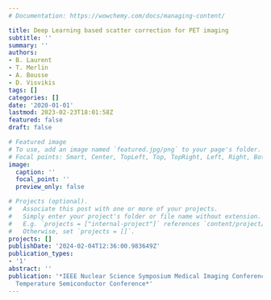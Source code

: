 ```yaml
---
# Documentation: https://wowchemy.com/docs/managing-content/

title: Deep Learning based scatter correction for PET imaging
subtitle: ''
summary: ''
authors:
- B. Laurent
- T. Merlin
- A. Bousse
- D. Visvikis
tags: []
categories: []
date: '2020-01-01'
lastmod: 2023-02-23T18:01:58Z
featured: false
draft: false

# Featured image
# To use, add an image named `featured.jpg/png` to your page's folder.
# Focal points: Smart, Center, TopLeft, Top, TopRight, Left, Right, BottomLeft, Bottom, BottomRight.
image:
  caption: ''
  focal_point: ''
  preview_only: false

# Projects (optional).
#   Associate this post with one or more of your projects.
#   Simply enter your project's folder or file name without extension.
#   E.g. `projects = ["internal-project"]` references `content/project/deep-learning/index.md`.
#   Otherwise, set `projects = []`.
projects: []
publishDate: '2024-02-04T12:36:00.983649Z'
publication_types:
- '1'
abstract: ''
publication: '*IEEE Nuclear Science Symposium Medical Imaging Conference and Room
  Temperature Semiconductor Conference*'
---
```

